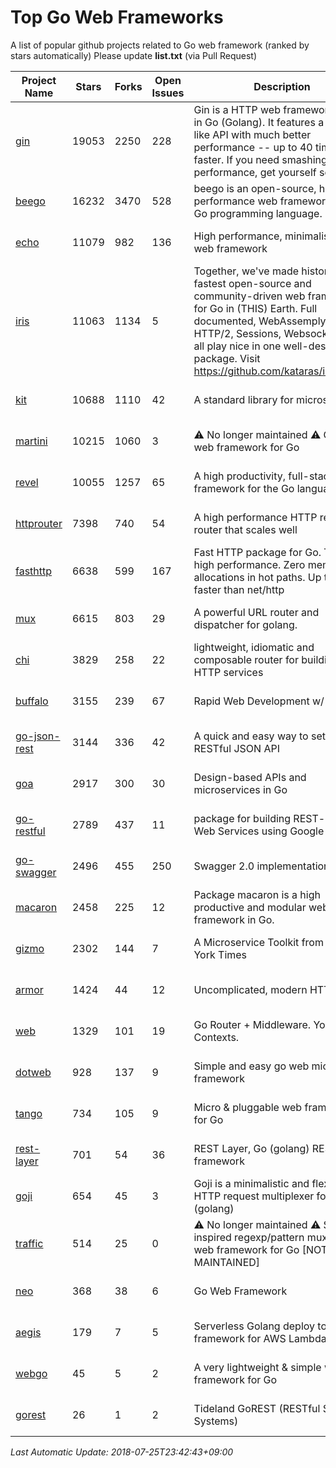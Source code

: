 # Top Go Web Frameworks
A list of popular github projects related to Go web framework (ranked by stars automatically)
Please update **list.txt** (via Pull Request)

| Project Name | Stars | Forks | Open Issues | Description | Last Commit |
| ------------ | ----- | ----- | ----------- | ----------- | ----------- |
| [gin](https://github.com/gin-gonic/gin) | 19053 | 2250 | 228 | Gin is a HTTP web framework written in Go (Golang). It features a Martini-like API with much better performance -- up to 40 times faster. If you need smashing performance, get yourself some Gin. | 2018-07-20 16:52:55 |
| [beego](https://github.com/astaxie/beego) | 16232 | 3470 | 528 | beego is an open-source, high-performance web framework for the Go programming language. | 2018-07-21 07:55:28 |
| [echo](https://github.com/labstack/echo) | 11079 | 982 | 136 | High performance, minimalist Go web framework | 2018-07-18 06:21:54 |
| [iris](https://github.com/kataras/iris) | 11063 | 1134 | 5 | Together, we've made history. The fastest open-source and community-driven web framework for Go in (THIS) Earth. Full documented, WebAssemply, HTTP/2, Sessions, Websockets, SSE all play nice in one well-designed package. Visit https://github.com/kataras/iris/#learn | 2018-07-25 03:17:21 |
| [kit](https://github.com/go-kit/kit) | 10688 | 1110 | 42 | A standard library for microservices. | 2018-07-17 16:35:41 |
| [martini](https://github.com/go-martini/martini) | 10215 | 1060 | 3 | ⚠️ No longer maintained ⚠️  Classy web framework for Go | 2017-01-21 21:58:54 |
| [revel](https://github.com/revel/revel) | 10055 | 1257 | 65 | A high productivity, full-stack web framework for the Go language. | 2018-07-12 19:43:27 |
| [httprouter](https://github.com/julienschmidt/httprouter) | 7398 | 740 | 54 | A high performance HTTP request router that scales well | 2018-07-15 16:18:54 |
| [fasthttp](https://github.com/valyala/fasthttp) | 6638 | 599 | 167 | Fast HTTP package for Go. Tuned for high performance. Zero memory allocations in hot paths. Up to 10x faster than net/http | 2017-12-07 12:09:41 |
| [mux](https://github.com/gorilla/mux) | 6615 | 803 | 29 | A powerful URL router and dispatcher for golang. | 2018-06-05 21:15:56 |
| [chi](https://github.com/go-chi/chi) | 3829 | 258 | 22 | lightweight, idiomatic and composable router for building Go HTTP services | 2018-07-10 13:45:11 |
| [buffalo](https://github.com/gobuffalo/buffalo) | 3155 | 239 | 67 | Rapid Web Development w/ Go | 2018-07-19 12:42:03 |
| [go-json-rest](https://github.com/ant0ine/go-json-rest) | 3144 | 336 | 42 | A quick and easy way to setup a RESTful JSON API | 2017-09-13 04:12:08 |
| [goa](https://github.com/goadesign/goa) | 2917 | 300 | 30 | Design-based APIs and microservices in Go | 2018-07-23 20:27:02 |
| [go-restful](https://github.com/emicklei/go-restful) | 2789 | 437 | 11 | package for building REST-style Web Services using Google Go | 2018-07-01 19:57:19 |
| [go-swagger](https://github.com/go-swagger/go-swagger) | 2496 | 455 | 250 | Swagger 2.0 implementation for go | 2018-07-22 16:19:46 |
| [macaron](https://github.com/go-macaron/macaron) | 2458 | 225 | 12 | Package macaron is a high productive and modular web framework in Go. | 2018-04-26 21:11:54 |
| [gizmo](https://github.com/NYTimes/gizmo) | 2302 | 144 | 7 | A Microservice Toolkit from The New York Times | 2018-07-02 15:49:04 |
| [armor](https://github.com/labstack/armor) | 1424 | 44 | 12 | Uncomplicated, modern HTTP server | 2018-05-06 17:24:15 |
| [web](https://github.com/gocraft/web) | 1329 | 101 | 19 | Go Router + Middleware. Your Contexts. | 2017-09-25 13:59:45 |
| [dotweb](https://github.com/devfeel/dotweb) | 928 | 137 | 9 | Simple and easy go web micro framework | 2018-07-12 03:28:23 |
| [tango](https://github.com/lunny/tango) | 734 | 105 | 9 | Micro & pluggable web framework for Go | 2018-04-12 14:57:37 |
| [rest-layer](https://github.com/rs/rest-layer) | 701 | 54 | 36 | REST Layer, Go (golang) REST API framework | 2018-06-17 09:20:14 |
| [goji](https://github.com/goji/goji) | 654 | 45 | 3 | Goji is a minimalistic and flexible HTTP request multiplexer for Go (golang) | 2016-11-14 01:26:57 |
| [traffic](https://github.com/pilu/traffic) | 514 | 25 | 0 | ⚠️ No longer maintained ⚠️  Sinatra inspired regexp/pattern mux and web framework for Go [NOT MAINTAINED] | 2015-11-26 21:31:07 |
| [neo](https://github.com/ivpusic/neo) | 368 | 38 | 6 | Go Web Framework | 2017-08-14 23:54:31 |
| [aegis](https://github.com/tmaiaroto/aegis) | 179 | 7 | 5 | Serverless Golang deploy tool and framework for AWS Lambda | 2018-07-08 06:00:55 |
| [webgo](https://github.com/bnkamalesh/webgo) | 45 | 5 | 2 | A very lightweight & simple web framework for Go | 2018-05-14 07:05:14 |
| [gorest](https://github.com/tideland/gorest) | 26 | 1 | 2 | Tideland GoREST (RESTful Server Systems) | 2017-11-10 13:00:37 |

*Last Automatic Update: 2018-07-25T23:42:43+09:00*